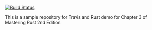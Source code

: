 
[![Build Status](https://app.travis-ci.com/aranoverse/travis-in-rust.svg?token=2FdhxQ6r8Z7YxEr7ErJa&branch=main)](https://travis-ci.org/creativcoder/logic_gates)

This is a sample repository for Travis and Rust demo for Chapter 3 of Mastering Rust 2nd Edition
